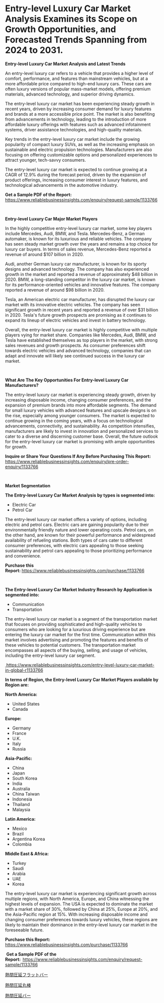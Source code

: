 <p><h1>Entry-level Luxury Car Market Analysis Examines its Scope on Growth Opportunities, and Forecasted Trends Spanning from 2024 to 2031.</h1></p><p><strong>Entry-level Luxury Car Market Analysis and Latest Trends</strong></p>
<p><p>An entry-level luxury car refers to a vehicle that provides a higher level of comfort, performance, and features than mainstream vehicles, but at a more affordable price compared to high-end luxury cars. These cars are often luxury versions of popular mass-market models, offering premium materials, advanced technology, and superior driving dynamics.</p><p>The entry-level luxury car market has been experiencing steady growth in recent years, driven by increasing consumer demand for luxury features and brands at a more accessible price point. The market is also benefiting from advancements in technology, leading to the introduction of more affordable luxury offerings with features such as advanced infotainment systems, driver assistance technologies, and high-quality materials.</p><p>Key trends in the entry-level luxury car market include the growing popularity of compact luxury SUVs, as well as the increasing emphasis on sustainable and electric propulsion technologies. Manufacturers are also focusing on offering customizable options and personalized experiences to attract younger, tech-savvy consumers.</p><p>The entry-level luxury car market is expected to continue growing at a CAGR of 12.9% during the forecast period, driven by the expansion of product offerings, increasing consumer interest in luxury features, and technological advancements in the automotive industry.</p></p>
<p><strong>Get a Sample PDF of the Report:&nbsp;</strong> <a href="https://www.reliablebusinessinsights.com/enquiry/request-sample/1133766">https://www.reliablebusinessinsights.com/enquiry/request-sample/1133766</a></p>
<p>&nbsp;</p>
<p><strong>Entry-level Luxury Car Major Market Players</strong></p>
<p><p>In the highly competitive entry-level luxury car market, some key players include Mercedes, Audi, BMW, and Tesla. Mercedes-Benz, a German automaker, is known for its luxurious and reliable vehicles. The company has seen steady market growth over the years and remains a top choice for luxury car buyers. In terms of sales revenue, Mercedes-Benz reported a revenue of around $107 billion in 2020.</p><p>Audi, another German luxury car manufacturer, is known for its sporty designs and advanced technology. The company has also experienced growth in the market and reported a revenue of approximately $48 billion in 2020. BMW, a long-standing competitor in the luxury car market, is known for its performance-oriented vehicles and innovative features. The company reported a revenue of around $98 billion in 2020.</p><p>Tesla, an American electric car manufacturer, has disrupted the luxury car market with its innovative electric vehicles. The company has seen significant growth in recent years and reported a revenue of over $31 billion in 2020. Tesla's future growth prospects are promising as it continues to expand its lineup of electric vehicles and invest in battery technology.</p><p>Overall, the entry-level luxury car market is highly competitive with multiple players vying for market share. Companies like Mercedes, Audi, BMW, and Tesla have established themselves as top players in the market, with strong sales revenues and growth prospects. As consumer preferences shift towards electric vehicles and advanced technology, companies that can adapt and innovate will likely see continued success in the luxury car market.</p></p>
<p>&nbsp;</p>
<p><strong>What Are The Key Opportunities For Entry-level Luxury Car Manufacturers?</strong></p>
<p><p>The entry-level luxury car market is experiencing steady growth, driven by increasing disposable income, changing consumer preferences, and the expansion of premium brands into more affordable segments. The demand for small luxury vehicles with advanced features and upscale designs is on the rise, especially among younger consumers. The market is expected to continue growing in the coming years, with a focus on technological advancements, connectivity, and sustainability. As competition intensifies, manufacturers are likely to invest in innovation and personalized services to cater to a diverse and discerning customer base. Overall, the future outlook for the entry-level luxury car market is promising with ample opportunities for growth.</p></p>
<p><strong>Inquire or Share Your Questions If Any Before Purchasing This Report:</strong> <a href="https://www.reliablebusinessinsights.com/enquiry/pre-order-enquiry/1133766">https://www.reliablebusinessinsights.com/enquiry/pre-order-enquiry/1133766</a></p>
<p>&nbsp;</p>
<p><strong>Market Segmentation</strong></p>
<p><strong>The Entry-level Luxury Car Market Analysis by types is segmented into:</strong></p>
<p><ul><li>Electric Car</li><li>Petrol Car</li></ul></p>
<p><p>The entry-level luxury car market offers a variety of options, including electric and petrol cars. Electric cars are gaining popularity due to their environmentally friendly nature and lower operating costs. Petrol cars, on the other hand, are known for their powerful performance and widespread availability of refueling stations. Both types of cars cater to different consumer preferences, with electric cars appealing to those seeking sustainability and petrol cars appealing to those prioritizing performance and convenience.</p></p>
<p><strong>Purchase this Report:&nbsp;</strong><a href="https://www.reliablebusinessinsights.com/purchase/1133766">https://www.reliablebusinessinsights.com/purchase/1133766</a></p>
<p>&nbsp;</p>
<p><strong>The Entry-level Luxury Car Market Industry Research by Application is segmented into:</strong></p>
<p><ul><li>Communication</li><li>Transportation</li></ul></p>
<p><p>The entry-level luxury car market is a segment of the transportation market that focuses on providing sophisticated and high-quality vehicles to consumers who are looking for a luxurious driving experience but are entering the luxury car market for the first time. Communication within this market involves advertising and promoting the features and benefits of these vehicles to potential customers. The transportation market encompasses all aspects of the buying, selling, and usage of vehicles, including the entry-level luxury car segment.</p></p>
<p><a href="https://www.reliablebusinessinsights.com/entry-level-luxury-car-market-in-global-r1133766">&nbsp;https://www.reliablebusinessinsights.com/entry-level-luxury-car-market-in-global-r1133766</a></p>
<p><strong>In terms of Region, the Entry-level Luxury Car Market Players available by Region are:</strong></p>
<p>
    <p> <strong> North America: </strong>
        <ul>
            <li>United States</li>
            <li>Canada</li>
        </ul>
        </p> 
    <p> <strong> Europe: </strong>
        <ul>
            <li>Germany</li>
            <li>France</li>
            <li>U.K.</li>
            <li>Italy</li>
            <li>Russia</li>
        </ul>
        </p> 
    <p> <strong> Asia-Pacific: </strong>
        <ul>
            <li>China</li>
            <li>Japan</li>
            <li>South Korea</li>
            <li>India</li>
            <li>Australia</li>
            <li>China Taiwan</li>
            <li>Indonesia</li>
            <li>Thailand</li>
            <li>Malaysia</li>
        </ul>
        </p> 
    <p> <strong> Latin America: </strong>
        <ul>
            <li>Mexico</li>
            <li>Brazil</li>
            <li>Argentina Korea</li>
            <li>Colombia</li>
        </ul>
        </p> 
    <p> <strong> Middle East & Africa: </strong>
        <ul>
            <li>Turkey</li>
            <li>Saudi</li>
            <li>Arabia</li>
            <li>UAE</li>
            <li>Korea</li>
        </ul>
    </p>
    </p>
<p><p>The entry-level luxury car market is experiencing significant growth across multiple regions, with North America, Europe, and China witnessing the highest levels of expansion. The USA is expected to dominate the market with a market share of 30%, followed by China at 25%, Europe at 20%, and the Asia-Pacific region at 15%. With increasing disposable income and changing consumer preferences towards luxury vehicles, these regions are likely to maintain their dominance in the entry-level luxury car market in the foreseeable future.</p></p>
<p><strong>Purchase this Report: </strong><a href="https://www.reliablebusinessinsights.com/purchase/1133766">https://www.reliablebusinessinsights.com/purchase/1133766</a></p>
<p>&nbsp;<strong>Get a Sample PDF of the Report:&nbsp;&nbsp;</strong><a href="https://www.reliablebusinessinsights.com/enquiry/request-sample/1133766">https://www.reliablebusinessinsights.com/enquiry/request-sample/1133766</a></p>
<p><strong></strong></p>
<p><p><a href="https://github.com/dadanedu33/Market-Research-Report-List-1/blob/main/5429033103750.md">熱間圧延フラットバー</a></p><p><a href="https://github.com/ihabdkwlxs948/Market-Research-Report-List-2/blob/main/7815877103749.md">熱間圧延丸棒</a></p><p><a href="https://github.com/DayanaRunolfsdottir/Market-Research-Report-List-1/blob/main/1757269103748.md">熱間圧延バー</a></p></p>